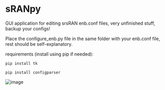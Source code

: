 # sRANpy
GUI application for editing srsRAN enb.conf files, very unfinished stuff, backup your configs!

Place the configure_enb.py file in the same folder with your enb.conf file, rest should be self-explanatory.


requirements (install using pip if needed):
```
pip install tk

pip install configparser
```
![image](https://user-images.githubusercontent.com/42217036/212255933-95a4fd5d-b76e-4b9d-a995-0f6eb825fea1.png)
